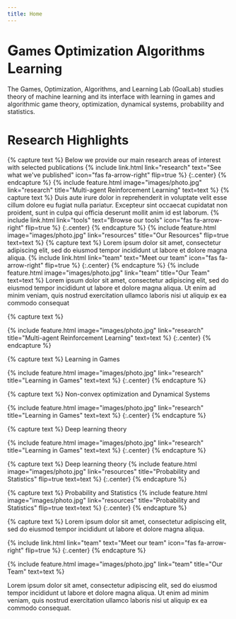 ```yaml
---
title: Home
---
```


<h1> <span STYLE="font-size:25.0pt">G</span>ames <span STYLE="font-size:25.0pt">O</span>ptimization <span STYLE="font-size:25.0pt">A</span>lgorithms <span STYLE="font-size:25.0pt">L</span>earning </h1>

The Games, Optimization, Algorithms, and Learning Lab (GoalLab) studies theory of machine learning  and its interface with learning in games and algorithmic game theory, optimization, dynamical systems, probability and statistics.

# Research Highlights

{% capture text %}
Below we provide our main research areas of interest with selected publications
{%
  include link.html
  link="research"
  text="See what we've published"
  icon="fas fa-arrow-right"
  flip=true
%}
{:.center}
{% endcapture %}
{%
  include feature.html
  image="images/photo.jpg"
  link="research"
  title="Multi-agent Reinforcement Learning"
  text=text
%}
{% capture text %}
Duis aute irure dolor in reprehenderit in voluptate velit esse cillum dolore eu fugiat nulla pariatur.
Excepteur sint occaecat cupidatat non proident, sunt in culpa qui officia deserunt mollit anim id est laborum.
{%
  include link.html
  link="tools"
  text="Browse our tools"
  icon="fas fa-arrow-right"
  flip=true
%}
{:.center}
{% endcapture %}
{%
  include feature.html
  image="images/photo.jpg"
  link="resources"
  title="Our Resources"
  flip=true
  text=text
%}
{% capture text %}
Lorem ipsum dolor sit amet, consectetur adipiscing elit, sed do eiusmod tempor incididunt ut labore et dolore magna aliqua.
{%
  include link.html
  link="team"
  text="Meet our team"
  icon="fas fa-arrow-right"
  flip=true
%}
{:.center}
{% endcapture %}
{%
  include feature.html
  image="images/photo.jpg"
  link="team"
  title="Our Team"
  text=text
%}
Lorem ipsum dolor sit amet, consectetur adipiscing elit, sed do eiusmod tempor incididunt ut labore et dolore magna aliqua.
Ut enim ad minim veniam, quis nostrud exercitation ullamco laboris nisi ut aliquip ex ea commodo consequat

{% capture text %}

{%
  include feature.html
  image="images/photo.jpg"
  link="research"
  title="Multi-agent Reinforcement Learning"
  text=text
%}
{:.center}
{% endcapture %}

{% capture text %}
Learning in Games

{%
  include feature.html
  image="images/photo.jpg"
  link="research"
  title="Learning in Games"
  text=text
%}
{:.center}
{% endcapture %}

{% capture text %}
Non-convex optimization and Dynamical Systems

{%
  include feature.html
  image="images/photo.jpg"
  link="research"
  title="Learning in Games"
  text=text
%}
{:.center}
{% endcapture %}

{% capture text %}
Deep learning theory

{%
  include feature.html
  image="images/photo.jpg"
  link="research"
  title="Learning in Games"
  text=text
%}
{:.center}
{% endcapture %}

{% capture text %}
Deep learning theory
{%
  include feature.html
  image="images/photo.jpg"
  link="resources"
  title="Probability and Statistics"
  flip=true
  text=text
%}
{:.center}
{% endcapture %}


{% capture text %}
Probability and Statistics
{%
  include feature.html
  image="images/photo.jpg"
  link="resources"
  title="Probability and Statistics"
  flip=true
  text=text
%}
{:.center}
{% endcapture %}


{% capture text %}
Lorem ipsum dolor sit amet, consectetur adipiscing elit, sed do eiusmod tempor incididunt ut labore et dolore magna aliqua.

{%
  include link.html
  link="team"
  text="Meet our team"
  icon="fas fa-arrow-right"
  flip=true
%}
{:.center}
{% endcapture %}

{%
  include feature.html
  image="images/photo.jpg"
  link="team"
  title="Our Team"
  text=text
%}

Lorem ipsum dolor sit amet, consectetur adipiscing elit, sed do eiusmod tempor incididunt ut labore et dolore magna aliqua.
Ut enim ad minim veniam, quis nostrud exercitation ullamco laboris nisi ut aliquip ex ea commodo consequat.
